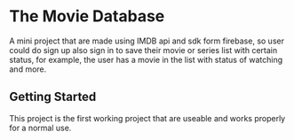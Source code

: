 # The Movie Database

A mini project that are made using IMDB api and sdk form firebase, so user could do sign up also sign in to save their movie or series list with certain status, for example, the user has a movie in the list with status of watching and more.

## Getting Started

This project is the first working project that are useable and works properly for a normal use.